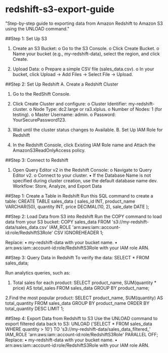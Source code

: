 # redshift-s3-export-guide
"Step-by-step guide to exporting data from Amazon Redshift to Amazon S3 using the UNLOAD command."

##Step 1: Set Up S3 
1. Create an S3 Bucket: 
o Go to the S3 Console. 
o Click Create Bucket. 
o Name your bucket (e.g., my-redshift-data), select the region, and click Create. 

2. Upload Data: 
o Prepare a simple CSV file (sales_data.csv). 
o In your bucket, click Upload → Add Files → Select File → Upload. 

##Step 2: Set Up Redshift 
A. Create a Redshift Cluster 
1. Go to the RedShift Console. 

2. Click Create Cluster and configure: 
o Cluster Identifier: my-redshift-cluster. 
o Node Type: dc2.large or ra3.xlplus. 
o Number of Nodes: 1 (for testing). 
o Master Username: admin. 
o Password: YourSecurePassword123. 

3. Wait until the cluster status changes to Available. 
B. Set Up IAM Role for Redshift 
1. In the Redshift Console, click Existing IAM Role name and Attach the AmazonS3ReadOnlyAccess 
policy.

##Step 3: Connect to Redshift 
1. Open Query Editor v2 in the Redshift Console: 
o Navigate to Query Editor v2. 
o Connect to your cluster. 
▪ If the Database Name is not specified during cluster creation, use the default 
database name dev. 
Workflow: Store, Analyze, and Export Data
 
##Step 1: Create a Table in Redshift 
Run this SQL command to create a table: 
CREATE TABLE sales_data ( 
sales_id INT, 
product_name VARCHAR(50), 
quantity INT, 
price DECIMAL(10, 2), 
sale_date DATE 
);

##Step 2: Load Data from S3 into Redshift 
Run the COPY command to load data from your S3 bucket: 
COPY sales_data 
FROM 's3://my-redshift-data/sales_data.csv' 
IAM_ROLE 'arn:aws:iam::account-id:role/RedshiftS3Role' 
CSV 
IGNOREHEADER 1;

Replace: 
• my-redshift-data with your bucket name. 
• arn:aws:iam::account-id:role/RedshiftS3Role with your IAM role ARN.

##Step 3: Query Data in Redshift 
To verify the data: 
SELECT * FROM sales_data;

Run analytics queries, such as:
 
1. Total sales for each product: 
SELECT product_name, SUM(quantity * price) AS total_sales 
FROM sales_data 
GROUP BY product_name;

2.Find the most popular product: 
SELECT product_name, SUM(quantity) AS total_quantity 
FROM sales_data 
GROUP BY product_name 
ORDER BY total_quantity DESC 
LIMIT 1;

##Step 4: Export Data from Redshift to S3 
Use the UNLOAD command to export filtered data back to S3: 
UNLOAD ('SELECT * FROM sales_data WHERE quantity > 10') 
TO 's3://my-redshift-data/sales_data_filtered_' 
IAM_ROLE 'arn:aws:iam::account-id:role/RedshiftS3Role' 
PARALLEL OFF; 
Replace: 
• my-redshift-data with your bucket name. 
• arn:aws:iam::account-id:role/RedshiftS3Role with your IAM role ARN. 
